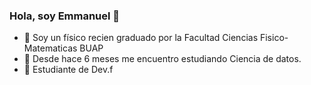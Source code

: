 ### Hola, soy Emmanuel  👋

- 🔭 Soy un físico recien graduado por la Facultad Ciencias Fisico-Matematicas BUAP 
- 🌱 Desde hace 6 meses me encuentro estudiando Ciencia de datos.
- 🌱 Estudiante de Dev.f

<!--
**EmmanuelRR/EmmanuelRR** is a ✨ _special_ ✨ repository because its `README.md` (this file) appears on your GitHub profile.


